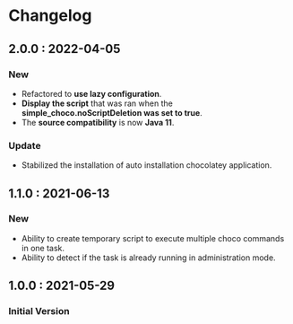 # Changelog

## 2.0.0 : 2022-04-05

### New

* Refactored to **use lazy configuration**.
* **Display the script** that was ran when the **simple_choco.noScriptDeletion was set to true**.
* The **source compatibility** is now **Java 11**.

### Update

* Stabilized the installation of auto installation chocolatey application.

## 1.1.0 : 2021-06-13

### New

* Ability to create temporary script to execute multiple choco commands in one task.
* Ability to detect if the task is already running in administration mode.

## 1.0.0 : 2021-05-29

### Initial Version

